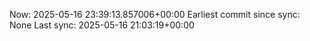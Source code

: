 Now: 2025-05-16 23:39:13.857006+00:00 Earliest commit since sync: None Last sync: 2025-05-16 21:03:19+00:00
